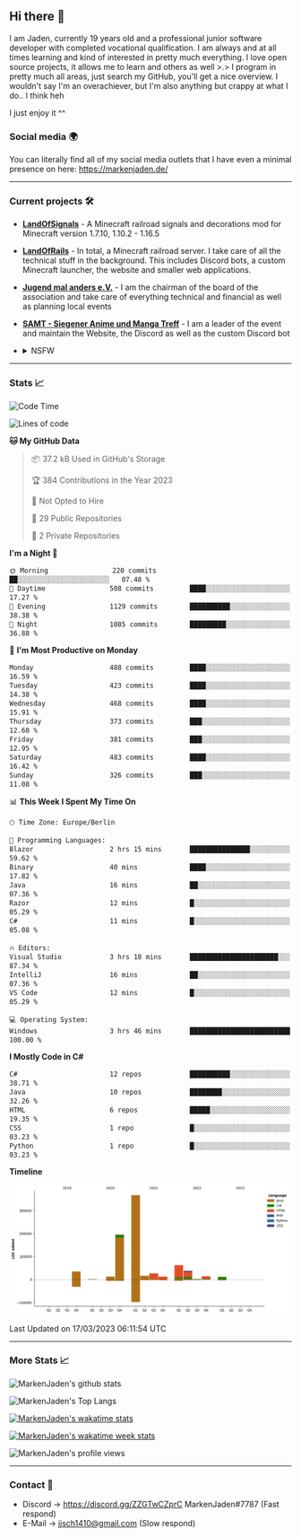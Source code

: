 ## Hi there 👋
I am Jaden, currently 19 years old and a professional junior software developer with completed vocational qualification. I am always and at all times learning and kind of interested in pretty much everything. I love open source projects, it allows me to learn and others as well >.>
I program in pretty much all areas, just search my GitHub, you'll get a nice overview.
I wouldn't say I'm an overachiever, but I'm also anything but crappy at what I do.. I think heh

I just enjoy it ^^

### Social media 🌍

You can literally find all of my social media outlets that I have even a minimal presence on here: https://markenjaden.de/

---

### Current projects 🛠

* [**LandOfSignals**](https://github.com/LandOfRails/LandOfSignals) - A Minecraft railroad signals and decorations mod for Minecraft version 1.7.10, 1.10.2 - 1.16.5
* [**LandOfRails**](https://github.com/LandOfRails) - In total, a Minecraft railroad server. I take care of all the technical stuff in the background. This includes Discord bots, a custom Minecraft launcher, the website and smaller web applications.
* [**Jugend mal anders e.V.**](https://jugendmalanders.de/) - I am the chairman of the board of the association and take care of everything technical and financial as well as planning local events
* [**SAMT - Siegener Anime und Manga Treff**](https://github.com/Siegener-Anime-und-Manga-Treff-SAMT) - I am a leader of the event and maintain the Website, the Discord as well as the custom Discord bot
* <details> 
  <summary>NSFW</summary>
  
  [**Nekos**](https://github.com/MarkenJaden/Nekos) - Website providing you with random lewd neko pics
  
</details>

---

### Stats 📈

<!--START_SECTION:waka-->
![Code Time](http://img.shields.io/badge/Code%20Time-1%2C078%20hrs%2012%20mins-blue)

![Lines of code](https://img.shields.io/badge/From%20Hello%20World%20I%27ve%20Written-791.3%20thousand%20lines%20of%20code-blue)

**🐱 My GitHub Data** 

> 📦 37.2 kB Used in GitHub's Storage 
 > 
> 🏆 384 Contributions in the Year 2023
 > 
> 🚫 Not Opted to Hire
 > 
> 📜 29 Public Repositories 
 > 
> 🔑 2 Private Repositories 
 > 
**I'm a Night 🦉** 

```text
🌞 Morning                220 commits         ██░░░░░░░░░░░░░░░░░░░░░░░   07.48 % 
🌆 Daytime                508 commits         ████░░░░░░░░░░░░░░░░░░░░░   17.27 % 
🌃 Evening                1129 commits        ██████████░░░░░░░░░░░░░░░   38.38 % 
🌙 Night                  1085 commits        █████████░░░░░░░░░░░░░░░░   36.88 % 
```
📅 **I'm Most Productive on Monday** 

```text
Monday                   488 commits         ████░░░░░░░░░░░░░░░░░░░░░   16.59 % 
Tuesday                  423 commits         ████░░░░░░░░░░░░░░░░░░░░░   14.38 % 
Wednesday                468 commits         ████░░░░░░░░░░░░░░░░░░░░░   15.91 % 
Thursday                 373 commits         ███░░░░░░░░░░░░░░░░░░░░░░   12.68 % 
Friday                   381 commits         ███░░░░░░░░░░░░░░░░░░░░░░   12.95 % 
Saturday                 483 commits         ████░░░░░░░░░░░░░░░░░░░░░   16.42 % 
Sunday                   326 commits         ███░░░░░░░░░░░░░░░░░░░░░░   11.08 % 
```


📊 **This Week I Spent My Time On** 

```text
🕑︎ Time Zone: Europe/Berlin

💬 Programming Languages: 
Blazor                   2 hrs 15 mins       ███████████████░░░░░░░░░░   59.62 % 
Binary                   40 mins             ████░░░░░░░░░░░░░░░░░░░░░   17.82 % 
Java                     16 mins             ██░░░░░░░░░░░░░░░░░░░░░░░   07.36 % 
Razor                    12 mins             █░░░░░░░░░░░░░░░░░░░░░░░░   05.29 % 
C#                       11 mins             █░░░░░░░░░░░░░░░░░░░░░░░░   05.08 % 

🔥 Editors: 
Visual Studio            3 hrs 18 mins       ██████████████████████░░░   87.34 % 
IntelliJ                 16 mins             ██░░░░░░░░░░░░░░░░░░░░░░░   07.36 % 
VS Code                  12 mins             █░░░░░░░░░░░░░░░░░░░░░░░░   05.29 % 

💻 Operating System: 
Windows                  3 hrs 46 mins       █████████████████████████   100.00 % 
```

**I Mostly Code in C#** 

```text
C#                       12 repos            ██████████░░░░░░░░░░░░░░░   38.71 % 
Java                     10 repos            ████████░░░░░░░░░░░░░░░░░   32.26 % 
HTML                     6 repos             █████░░░░░░░░░░░░░░░░░░░░   19.35 % 
CSS                      1 repo              █░░░░░░░░░░░░░░░░░░░░░░░░   03.23 % 
Python                   1 repo              █░░░░░░░░░░░░░░░░░░░░░░░░   03.23 % 
```



**Timeline**

![Lines of Code chart](https://raw.githubusercontent.com/MarkenJaden/MarkenJaden/main/assets/bar_graph.png)


 Last Updated on 17/03/2023 06:11:54 UTC
<!--END_SECTION:waka-->

---

### More Stats 📈

![MarkenJaden's github stats](https://github-readme-stats.vercel.app/api?username=MarkenJaden&count_private=true&show_icons=true&theme=radical)

![MarkenJaden's Top Langs](https://github-readme-stats.vercel.app/api/top-langs/?username=MarkenJaden&theme=radical)

[![MarkenJaden's wakatime stats](https://github-readme-stats.vercel.app/api/wakatime?username=MarkenJaden&theme=radical)](https://wakatime.com/@17f322c9-222a-48b4-9e15-983c41f7aed4)

[![MarkenJaden's wakatime week stats](https://wakatime.com/badge/user/17f322c9-222a-48b4-9e15-983c41f7aed4.svg)](https://wakatime.com/@17f322c9-222a-48b4-9e15-983c41f7aed4)

<!--[![MarkenJaden's Codewars stats](https://www.codewars.com/users/MarkenJaden/badges/large)](https://www.codewars.com/users/MarkenJaden)-->

![MarkenJaden's profile views](https://komarev.com/ghpvc/?username=MarkenJaden)

---

### Contact 💌

* Discord -> https://discord.gg/ZZGTwCZprC MarkenJaden#7787 (Fast respond)
* E-Mail -> jjsch1410@gmail.com (Slow respond)



<!--
**MarkenJaden/MarkenJaden** is a ✨ _special_ ✨ repository because its `README.md` (this file) appears on your GitHub profile.

Here are some ideas to get you started:

- 🔭 I’m currently working on ...
- 🌱 I’m currently learning ...
- 👯 I’m looking to collaborate on ...
- 🤔 I’m looking for help with ...
- 💬 Ask me about ...
- 📫 How to reach me: ...
- 😄 Pronouns: ...
- ⚡ Fun fact: ...
-->
